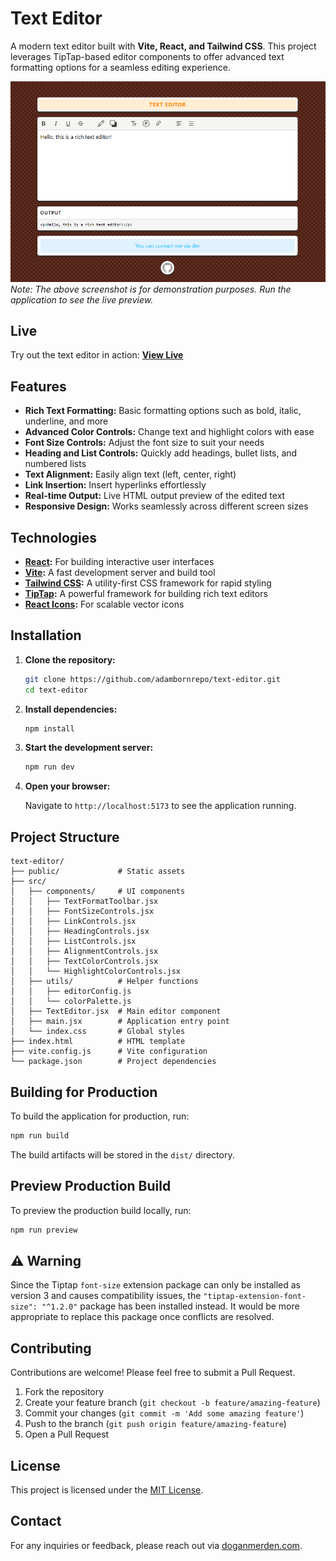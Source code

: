 # Text Editor

A modern text editor built with **Vite, React, and Tailwind CSS**. This project leverages TipTap-based editor components to offer advanced text formatting options for a seamless editing experience.

![Editor Preview](./public/screenshot.png)  
*Note: The above screenshot is for demonstration purposes. Run the application to see the live preview.*

## Live

Try out the text editor in action:
**[View Live](https://text-editor-dm.vercel.app)**

## Features

- **Rich Text Formatting:** Basic formatting options such as bold, italic, underline, and more
- **Advanced Color Controls:** Change text and highlight colors with ease
- **Font Size Controls:** Adjust the font size to suit your needs
- **Heading and List Controls:** Quickly add headings, bullet lists, and numbered lists
- **Text Alignment:** Easily align text (left, center, right)
- **Link Insertion:** Insert hyperlinks effortlessly
- **Real-time Output:** Live HTML output preview of the edited text
- **Responsive Design:** Works seamlessly across different screen sizes

## Technologies

- **[React](https://reactjs.org/):** For building interactive user interfaces
- **[Vite](https://vitejs.dev/):** A fast development server and build tool
- **[Tailwind CSS](https://tailwindcss.com/):** A utility-first CSS framework for rapid styling
- **[TipTap](https://tiptap.dev/):** A powerful framework for building rich text editors
- **[React Icons](https://react-icons.github.io/react-icons/):** For scalable vector icons

## Installation

1. **Clone the repository:**

   ```bash
   git clone https://github.com/adambornrepo/text-editor.git
   cd text-editor
   ```

2. **Install dependencies:**

   ```bash
   npm install
   ```

3. **Start the development server:**

   ```bash
   npm run dev
   ```

4. **Open your browser:**
   
   Navigate to `http://localhost:5173` to see the application running.

## Project Structure

```
text-editor/
├── public/             # Static assets
├── src/
│   ├── components/     # UI components
│   │   ├── TextFormatToolbar.jsx
│   │   ├── FontSizeControls.jsx
│   │   ├── LinkControls.jsx
│   │   ├── HeadingControls.jsx
│   │   ├── ListControls.jsx
│   │   ├── AlignmentControls.jsx
│   │   ├── TextColorControls.jsx
│   │   └── HighlightColorControls.jsx
│   ├── utils/          # Helper functions
│   │   ├── editorConfig.js
│   │   └── colorPalette.js
│   ├── TextEditor.jsx  # Main editor component
│   ├── main.jsx        # Application entry point
│   └── index.css       # Global styles
├── index.html          # HTML template
├── vite.config.js      # Vite configuration
└── package.json        # Project dependencies
```

## Building for Production

To build the application for production, run:

```bash
npm run build
```

The build artifacts will be stored in the `dist/` directory.

## Preview Production Build

To preview the production build locally, run:

```bash
npm run preview
```

## ⚠ Warning

Since the Tiptap `font-size` extension package can only be installed as version 3 and causes compatibility issues, the `"tiptap-extension-font-size": "^1.2.0"` package has been installed instead. It would be more appropriate to replace this package once conflicts are resolved.

## Contributing

Contributions are welcome! Please feel free to submit a Pull Request.

1. Fork the repository
2. Create your feature branch (`git checkout -b feature/amazing-feature`)
3. Commit your changes (`git commit -m 'Add some amazing feature'`)
4. Push to the branch (`git push origin feature/amazing-feature`)
5. Open a Pull Request

## License

This project is licensed under the [MIT License](LICENSE).  

## Contact

For any inquiries or feedback, please reach out via [doganmerden.com](https://doganmerden.com).
